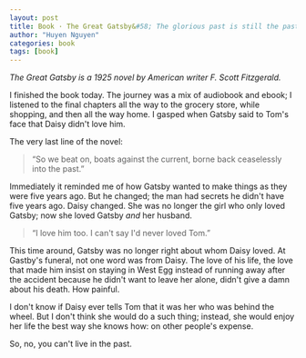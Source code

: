 ```yaml
---
layout: post
title: Book · The Great Gatsby&#58; The glorious past is still the past
author: "Huyen Nguyen"
categories: book
tags: [book]
---
```


<i>The Great Gatsby is a 1925 novel by American writer F. Scott Fitzgerald.</i>

I finished the book today. The journey was a mix of audiobook and ebook; I listened to the final chapters all the way to the grocery store, while shopping, and then all the way home. I gasped when Gatsby said to Tom's face that Daisy
didn't love him.

The very last line of the novel:

<section class="main">
      <div class="mb-wrap mb-style-2">
        <blockquote>
          <p>“So we beat on, boats against the current, borne back ceaselessly into the past.”</p>
        </blockquote>
      </div>
</section>

Immediately it reminded me of how Gatsby wanted to make things as they were five years ago. But he changed; the man had secrets he didn't have five years ago. Daisy changed. She was no longer the girl who only loved Gatsby; now she loved Gatsby <i>and</i> her husband.

<section class="main">
      <div class="mb-wrap mb-style-2">
        <blockquote>
          <p>“I love him too. I can't say I'd never loved Tom.”</p>
        </blockquote>
      </div>
</section>

This time around, Gatsby was no longer right about whom Daisy loved. At Gastby's funeral, not one word was from Daisy. The love of his life, the love that made him insist on staying in West Egg instead of running away after the accident because he didn't want to leave her alone, didn't give a damn about his death. How painful.

I don't know if Daisy ever tells Tom that it was her who was behind the wheel. But I don't think she would do a such thing; instead, she would enjoy her life the best way she knows how: on other people's expense.

So, no, you can't live in the past.

